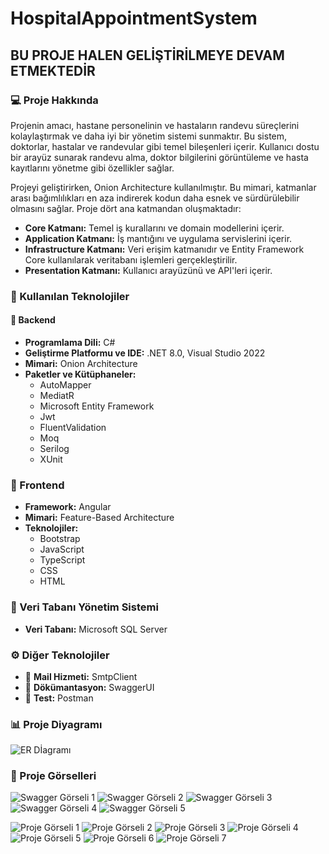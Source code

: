 # HospitalAppointmentSystem

## BU PROJE HALEN GELİŞTİRİLMEYE DEVAM ETMEKTEDİR

### 💻 Proje Hakkında
Projenin amacı, hastane personelinin ve hastaların randevu süreçlerini kolaylaştırmak ve daha iyi bir yönetim sistemi sunmaktır. Bu sistem, doktorlar, hastalar ve randevular gibi temel bileşenleri içerir. Kullanıcı dostu bir arayüz sunarak randevu alma, doktor bilgilerini görüntüleme ve hasta kayıtlarını yönetme gibi özellikler sağlar.

Projeyi geliştirirken, Onion Architecture kullanılmıştır. Bu mimari, katmanlar arası bağımlılıkları en aza indirerek kodun daha esnek ve sürdürülebilir olmasını sağlar. Proje dört ana katmandan oluşmaktadır:
- **Core Katmanı:** Temel iş kurallarını ve domain modellerini içerir.
- **Application Katmanı:** İş mantığını ve uygulama servislerini içerir.
- **Infrastructure Katmanı:** Veri erişim katmanıdır ve Entity Framework Core kullanılarak veritabanı işlemleri gerçekleştirilir.
- **Presentation Katmanı:** Kullanıcı arayüzünü ve API'leri içerir.

### 🧰 Kullanılan Teknolojiler

#### 🔧 Backend
- **Programlama Dili:** C#
- **Geliştirme Platformu ve IDE:** .NET 8.0, Visual Studio 2022
- **Mimari:** Onion Architecture
- **Paketler ve Kütüphaneler:**
  - AutoMapper
  - MediatR
  - Microsoft Entity Framework
  - Jwt
  - FluentValidation
  - Moq
  - Serilog
  - XUnit

### 🎨 Frontend
- **Framework:** Angular
- **Mimari:** Feature-Based Architecture
- **Teknolojiler:**
  - Bootstrap
  - JavaScript
  - TypeScript
  - CSS
  - HTML

### 💼 Veri Tabanı Yönetim Sistemi
- **Veri Tabanı:** Microsoft SQL Server

### ⚙️ Diğer Teknolojiler
- 📩 **Mail Hizmeti:** SmtpClient
- 📄 **Dökümantasyon:** SwaggerUI
- 🧪 **Test:** Postman


### 📊 Proje Diyagramı
![ER Dİagramı](https://github.com/Kubilayb/HospitalAppointmentSystem/blob/main/HospitalAppointmentSystemFrontend/projegorselleri/ER%20diagram%C4%B1.PNG)

### 📸 Proje Görselleri

![Swagger Görseli 1](https://github.com/Kubilayb/HospitalAppointmentSystem/blob/main/HospitalAppointmentSystemFrontend/projegorselleri/swagger1.PNG)
![Swagger Görseli 2](https://github.com/Kubilayb/HospitalAppointmentSystem/blob/main/HospitalAppointmentSystemFrontend/projegorselleri/swagger2.PNG)
![Swagger Görseli 3](https://github.com/Kubilayb/HospitalAppointmentSystem/blob/main/HospitalAppointmentSystemFrontend/projegorselleri/swagger3.PNG)
![Swagger Görseli 4](https://github.com/Kubilayb/HospitalAppointmentSystem/blob/main/HospitalAppointmentSystemFrontend/projegorselleri/swagger4.PNG)
![Swagger Görseli 5](https://github.com/Kubilayb/HospitalAppointmentSystem/blob/main/HospitalAppointmentSystemFrontend/projegorselleri/swagger5.PNG)

![Proje Görseli 1](https://github.com/Kubilayb/HospitalAppointmentSystem/blob/main/HospitalAppointmentSystemFrontend/projegorselleri/Resim1.png)
![Proje Görseli 2](https://github.com/Kubilayb/HospitalAppointmentSystem/blob/main/HospitalAppointmentSystemFrontend/projegorselleri/Resim2.png)
![Proje Görseli 3](https://github.com/Kubilayb/HospitalAppointmentSystem/blob/main/HospitalAppointmentSystemFrontend/projegorselleri/Resim3.png)
![Proje Görseli 4](https://github.com/Kubilayb/HospitalAppointmentSystem/blob/main/HospitalAppointmentSystemFrontend/projegorselleri/Resim4.png)
![Proje Görseli 5](https://github.com/Kubilayb/HospitalAppointmentSystem/blob/main/HospitalAppointmentSystemFrontend/projegorselleri/Resim5.png)
![Proje Görseli 6](https://github.com/Kubilayb/HospitalAppointmentSystem/blob/main/HospitalAppointmentSystemFrontend/projegorselleri/Resim6.jpg)
![Proje Görseli 7](https://github.com/Kubilayb/HospitalAppointmentSystem/blob/main/HospitalAppointmentSystemFrontend/projegorselleri/Resim7.png)
